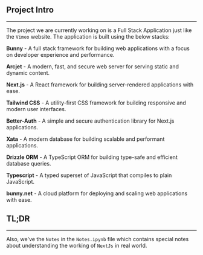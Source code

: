 ## **Project Intro**

<hr>

The project we are currently working on is a Full Stack Application just like the `Vimeo` website. The application is built using the below stacks:

**Bunny** - A full stack framework for building web applications with a focus on developer experience and performance.

**Arcjet** - A modern, fast, and secure web server for serving static and dynamic content.

**Next.js** - A React framework for building server-rendered applications with ease.

**Tailwind CSS** - A utility-first CSS framework for building responsive and modern user interfaces.

**Better-Auth** - A simple and secure authentication library for Next.js applications.

**Xata** - A modern database for building scalable and performant applications.

**Drizzle ORM** - A TypeScript ORM for building type-safe and efficient database queries.

**Typescript** - A typed superset of JavaScript that compiles to plain JavaScript.

**bunny.net** - A cloud platform for deploying and scaling web applications with ease.

## **TL;DR**

<hr>

Also, we've the `Notes` in the `Notes.ipynb` file which contains special notes about understanding the working of `NextJs` in real world.
